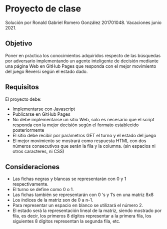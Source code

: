 # Proyecto de clase
Solución por Ronald Gabriel Romero González 201701048. Vacaciones junio 2021. 
## Objetivo
Poner en práctica los conocimientos adquiridos respecto de las búsquedas por adversario
implementando un agente inteligente de decisión mediante una página Web en GitHub Pages que
responda con el mejor movimiento del juego Reversi según el estado dado.

## Requisitos
El proyecto debe:
- Implementarse con Javascript
- Publicarse en GitHub Pages
- No debe implementarse un sitio Web, solo es necesario que el script responda con la mejor decisión según el formato establecido posteriormente
- El sitio debe recibir por parámetros GET el turno y el estado del juego
- El mejor movimiento se mostrará como respuesta HTML con dos números consecutivos que serán la fila y la columna. (sin espacios ni otros caracteres, ni CSS)

## Consideraciones
- Las fichas negras y blancas se representarán con 0 y 1 respectivamente.
- El turno se define como 0 o 1.
- Las fichas también se representarán con 0 ‘s y 1’s en una matriz 8x8
- Los índices de la matriz son de 0 a n-1.
- Para representar un espacio en blanco se utilizará el número 2.
- El estado será la representación lineal de la matriz, siendo mostrado por fila, es decir, los primeros 8 dígitos representar a la primera fila, los siguientes 8 dígitos representan la segunda fila, etc.
